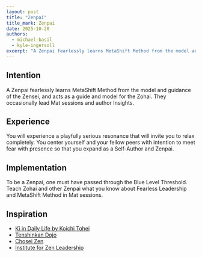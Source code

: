 ```yaml
---
layout: post
title: "Zenpai"
title_mark: Zenpai
date: 2025-10-20
authors:
  - michael-basil
  - kyle-ingersoll
excerpt: "A Zenpai fearlessly learns MetaShift Method from the model and guidance of the Zensei, and acts as a guide and model for the Zohai."
---
```


## Intention

A Zenpai fearlessly learns MetaShift Method from the model and guidance of the Zensei, and acts as a guide and model for the Zohai. They occasionally lead Mat sessions and author Insights.

## Experience

You will experience a playfully serious resonance that will invite you to relax completely. You center yourself and your fellow peers with intention to meet fear with presence so that you expand as a Self-Author and Zenpai.

## Implementation

To be a Zenpai, one must have passed through the Blue Level Threshold. Teach Zohai and other Zenpai what you know about Fearless Leadership and MetaShift Method in Mat sessions.

## Inspiration

- [Ki in Daily Life by Koichi Tohei](https://www.amazon.com/Ki-Daily-Life-Koichi-Tohei/dp/4889960716)
- [Tenshinkan Dojo](https://japaneseculturecenter.com/classes/aikido)
- [Chosei Zen](https://www.choseizen.org/)
- [Institute for Zen Leadership](https://zenleader.global)
